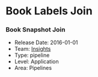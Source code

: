 # Book Labels Join
### Book Snapshot Join
* Release Date: 2016-01-01
* Team: [Insights](./../teams/insights.md)
* Type: pipeline
* Level: Application
* Area: Pipelines
